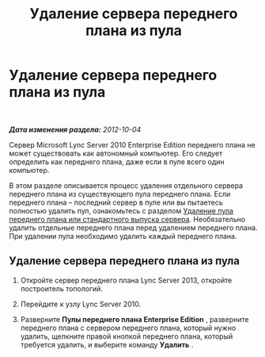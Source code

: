 ﻿---
title: Удаление сервера переднего плана из пула
TOCTitle: Удаление сервера переднего плана из пула
ms:assetid: 767225c9-7c0b-4d54-a407-d77134ba2abe
ms:mtpsurl: https://technet.microsoft.com/ru-ru/library/JJ688095(v=OCS.15)
ms:contentKeyID: 49888046
ms.date: 05/19/2016
mtps_version: v=OCS.15
ms.translationtype: HT
---

# Удаление сервера переднего плана из пула

 

_**Дата изменения раздела:** 2012-10-04_

Сервер Microsoft Lync Server 2010 Enterprise Edition переднего плана не может существовать как автономный компьютер. Его следует определить как переднего плана, даже если в пуле всего один компьютер.

В этом разделе описывается процесс удаления отдельного сервера переднего плана из существующего пула переднего плана. Если переднего плана – последний сервер в пуле или вы пытаетесь полностью удалить пул, ознакомьтесь с разделом [Удаление пула переднего плана или стандартного выпуска сервера](remove-front-end-pool-or-standard-edition-server.md). Необязательно удалить отдельные переднего плана перед удалением переднего плана. При удалении пула необходимо удалить каждый переднего плана.

## Удаление сервера переднего плана из пула

1.  Откройте сервер переднего плана Lync Server 2013, откройте построитель топологий.

2.  Перейдите к узлу Lync Server 2010.

3.  Разверните **Пулы переднего плана Enterprise Edition** , разверните переднего плана с сервером переднего плана, который нужно удалить, щелкните правой кнопкой переднего плана, который требуется удалить, и выберите команду **Удалить** .

